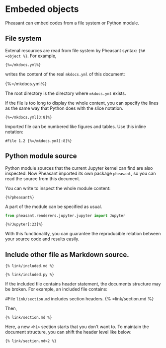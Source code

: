 # Embeded objects

Pheasant can embed codes from a file system or Python module.

## File system

Extenal resources are read from file system by Pheasant syntax: `{%# =object %}`. For example,

~~~
{%=/mkdocs.yml%}
~~~

writes the content of the real `mkdocs.yml` of this document:

{%=/mkdocs.yml%}

The root directory is the directory where `mkdocs.yml` exists.

If the file is too long to display the whole content, you can specify the lines as the same way that Python does with the slice notation.

~~~copy
{%=/mkdocs.yml[3:8]%}
~~~

Imported file can be numbered like figures and tables. Use this inline notation:

~~~copy
#File 1.2 {%=/mkdocs.yml[:8]%}
~~~

## Python module source

Python module sources that the current Jupyter kernel can find are also inspected. Now Pheasant imported its own package `pheasant`, so you can read the source from this document.

You can write to inspect the whole module content:

~~~copy
{%?pheasant%}
~~~

A part of the module can be specified as usual.

```python
from pheasant.renderers.jupyter.jupyter import Jupyter
```

~~~copy
{%?Jupyter[:23]%}
~~~

With this functionality, you can guarantee the reproducible relation between your source code and results easily.

## Include other file as Markdown source.

~~~copy
{% link/included.md %}
~~~

~~~copy
{% link/included.py %}
~~~

If the included file contains header statement, the documents structure may be broken. For example, an included file contains:

#File <code>link/section.md</code> includes section headers. {% =link/section.md %}

Then,

~~~copy
{% link/section.md %}
~~~

Here, a new `<h1>` section starts that you don't want to. To maintain the document structure, you can shift the header level like below:

~~~copy
{% link/section.md>2 %}
~~~
